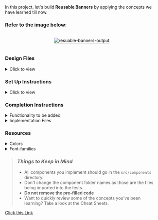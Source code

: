 In this project, let's build **Reusable Banners** by applying the concepts we have learned till now.

### Refer to the image below:

<br/>
<div style="text-align: center;">
<img src="https://assets.ccbp.in/frontend/content/react-js/resuable-banners-lg-output.png" alt="resuable-banners-output" style="max-width:70%;box-shadow:0 2.8px 2.2px rgba(0, 0, 0, 0.12)">
</div>
<br/>

### Design Files

<details>
<summary>Click to view</summary>

- [Extra Small (Size < 576px), Small (Size >= 576px), Medium (Size >= 768px)](https://assets.ccbp.in/frontend/content/react-js/reusable-banners-sm-output-v2.png)
- [Large (Size >= 992px) and Extra Large (Size >= 1200px)](https://assets.ccbp.in/frontend/content/react-js/resuable-banners-lg-output.png)

</details>

### Set Up Instructions

<details>
<summary>Click to view</summary>

- Download dependencies by running `npm install`
- Start up the app using `npm start`
</details>

### Completion Instructions

<details>
<summary>Functionality to be added</summary>
<br/>

The app must have the following functionalities

- The App is provided with `bannerCardsList`. It consists of a list of bannerCardItem objects with the following properties in each bannerCardItem object

  |     Key     | Data Type |
  | :---------: | :-------: |
  |     id      |  Number   |
  | headerText  |  String   |
  | description |  String   |
  |  className  |  String   |

- The value of the key `id` should be used as a key to the `BannerCardItem` component.
- The value of the key `className` should be used as a className for the HTML list item in the `BannerCardItem` component.

</details>

<details>
<summary>Implementation Files</summary>
<br/>

Use these files to complete the implementation:

- `src/App.js`
- `src/App.css`
- `src/components/BannerCardItem/index.js`
- `src/components/BannerCardItem/index.css`
</details>

### Resources

<details>
<summary>Colors</summary>

<br/>

<div style="background-color: #cbced2; width: 150px; padding: 10px; color: black">Hex: #cbced2</div>
<div style="background-color: #64748b; width: 150px; padding: 10px; color: white">Hex: #64748b</div>
<div style="background-color: #ffffff; width: 150px; padding: 10px; color: black">Hex: #ffffff</div>
<div style="background-color: #326a9d; width: 150px; padding: 10px; color: white">Hex: #326a9d</div>

</details>

<details>
<summary>Font-families</summary>

- Roboto

</details>

> ### _Things to Keep in Mind_
>
> - All components you implement should go in the `src/components` directory.
> - Don't change the component folder names as those are the files being imported into the tests.
> - **Do not remove the pre-filled code**
> - Want to quickly review some of the concepts you’ve been learning? Take a look at the Cheat Sheets.


[Click this Link](https://kaleshareban.ccbp.tech/)
